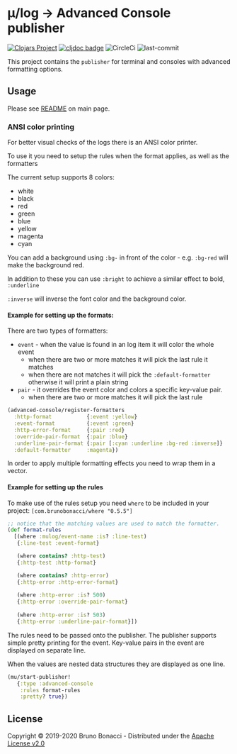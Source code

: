 # μ/log -> Advanced Console publisher
[![Clojars Project](https://img.shields.io/clojars/v/com.brunobonacci/mulog.svg)](https://clojars.org/com.brunobonacci/mulog)  [![cljdoc badge](https://cljdoc.org/badge/com.brunobonacci/mulog)](https://cljdoc.org/d/com.brunobonacci/mulog/CURRENT) ![CircleCi](https://img.shields.io/circleci/project/BrunoBonacci/mulog.svg) ![last-commit](https://img.shields.io/github/last-commit/BrunoBonacci/mulog.svg)


This project contains the `publisher` for terminal and consoles with
advanced formatting options.


## Usage

Please see [README](../README.md#advanced-console-publisher) on main page.

### ANSI color printing
For better visual checks of the logs there is an ANSI color printer.

To use it you need to setup the rules when the format applies, as well as the formatters

The current setup supports 8 colors: 
  - white
  - black
  - red
  - green
  - blue
  - yellow
  - magenta
  - cyan

You can add a background using `:bg-` in front of the color - e.g. `:bg-red` will make the background red.

In addition to these you can use `:bright` to achieve a similar effect to bold, `:underline`

`:inverse` will inverse the font color and the background color.

#### Example for setting up the formats:

There are two types of formatters:
- `event` - when the value is found in an log item it will color the whole event
  - when there are two or more matches it will pick the last rule it matches
  - when there are not matches it will pick the `:default-formatter` otherwise it will print a plain string
- `pair` - it overrides the event color and colors a specific key-value pair.
  - when there are two or more matches it will pick the last rule


```clojure
(advanced-console/register-formatters
  :http-format           {:event :yellow}
  :event-format          {:event :green}
  :http-error-format     {:pair :red}
  :override-pair-format  {:pair :blue}
  :underline-pair-format {:pair [:cyan :underline :bg-red :inverse]}
  :default-formatter     :magenta})
```

In order to apply multiple formatting effects you need to wrap them in a vector.

#### Example for setting up the rules

To make use of the rules setup you need `where` to be included in your project: `[com.brunobonacci/where "0.5.5"]`

```clojure
;; notice that the matching values are used to match the formatter.
(def format-rules
  [(where :mulog/event-name :is? :line-test)
   {:line-test :event-format}

   (where contains? :http-test)
   {:http-test :http-format}

   (where contains? :http-error)
   {:http-error :http-error-format}
   
   (where :http-error :is? 500)
   {:http-error :override-pair-format}
   
   (where :http-error :is? 503)
   {:http-error :underline-pair-format}])
```

The rules need to be passed onto the publisher. The publisher supports simple pretty printing for the event. Key-value pairs in the event are displayed on separate line.

When the values are nested data structures they are displayed as one line.

```clojure
(mu/start-publisher!
   {:type :advanced-console
    :rules format-rules
    :pretty? true})
```

## License

Copyright © 2019-2020 Bruno Bonacci - Distributed under the [Apache License v2.0](http://www.apache.org/licenses/LICENSE-2.0)
